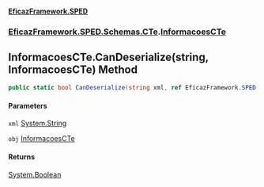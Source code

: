 #### [EficazFramework.SPED](EficazFrameworkSPED.md 'EficazFramework SPED')
### [EficazFramework.SPED.Schemas.CTe](EficazFramework.SPED.Schemas.CTe.md 'EficazFramework.SPED.Schemas.CTe').[InformacoesCTe](EficazFramework.SPED.Schemas.CTe/InformacoesCTe.md 'EficazFramework.SPED.Schemas.CTe.InformacoesCTe')

## InformacoesCTe.CanDeserialize(string, InformacoesCTe) Method

```csharp
public static bool CanDeserialize(string xml, ref EficazFramework.SPED.Schemas.CTe.InformacoesCTe obj);
```
#### Parameters

<a name='EficazFramework.SPED.Schemas.CTe.InformacoesCTe.CanDeserialize(string,EficazFramework.SPED.Schemas.CTe.InformacoesCTe).xml'></a>

`xml` [System.String](https://docs.microsoft.com/en-us/dotnet/api/System.String 'System.String')

<a name='EficazFramework.SPED.Schemas.CTe.InformacoesCTe.CanDeserialize(string,EficazFramework.SPED.Schemas.CTe.InformacoesCTe).obj'></a>

`obj` [InformacoesCTe](EficazFramework.SPED.Schemas.CTe/InformacoesCTe.md 'EficazFramework.SPED.Schemas.CTe.InformacoesCTe')

#### Returns
[System.Boolean](https://docs.microsoft.com/en-us/dotnet/api/System.Boolean 'System.Boolean')